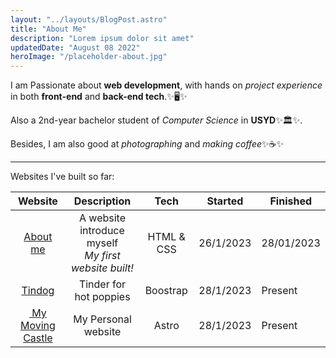 ```yaml
---
layout: "../layouts/BlogPost.astro"
title: "About Me"
description: "Lorem ipsum dolor sit amet"
updatedDate: "August 08 2022"
heroImage: "/placeholder-about.jpg"
---
```

I am Passionate about **web development**, with hands on *project experience* in both **front-end** and **back-end tech**.✨🖥✨

Also a 2nd-year bachelor student of *Computer Science* in **USYD**✨🏛✨.

Besides, I am also good at *photographing* and *making coffee*✨☕✨

---

Websites I've built so far:

|                    Website                    |                         Description                         |    Tech    | Started   | Finished   |
| :-------------------------------------------: | :---------------------------------------------------------: | :--------: | --------- | ---------- |
| [About me](https://youming16.github.io/AboutMe/) | A website introduce myself<br />*My first website built!* | HTML & CSS | 26/1/2023 | 28/01/2023 |
|  [Tindog](https://youming16.github.io/Tindog/)  |                   Tinder for hot poppies                   |  Boostrap  | 28/1/2023 | Present    |
|              [ My Moving Castle]()              |                     My Personal website                     |   Astro   | 28/1/2023 | Present    |
